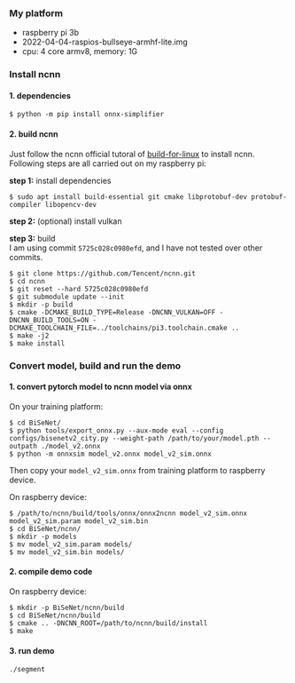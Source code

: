 
### My platform

* raspberry pi 3b
* 2022-04-04-raspios-bullseye-armhf-lite.img 
* cpu: 4 core armv8, memory: 1G 



### Install ncnn

#### 1. dependencies  
```
$ python -m pip install onnx-simplifier
```

#### 2. build ncnn  
Just follow the ncnn official tutoral of [build-for-linux](https://github.com/Tencent/ncnn/wiki/how-to-build#build-for-linux) to install ncnn. Following steps are all carried out on my raspberry pi:  

**step 1:** install dependencies  
```
$ sudo apt install build-essential git cmake libprotobuf-dev protobuf-compiler libopencv-dev
```

**step 2:** (optional) install vulkan  

**step 3:** build   
I am using commit `5725c028c0980efd`, and I have not tested over other commits.  
```
$ git clone https://github.com/Tencent/ncnn.git
$ cd ncnn
$ git reset --hard 5725c028c0980efd
$ git submodule update --init
$ mkdir -p build
$ cmake -DCMAKE_BUILD_TYPE=Release -DNCNN_VULKAN=OFF -DNCNN_BUILD_TOOLS=ON -DCMAKE_TOOLCHAIN_FILE=../toolchains/pi3.toolchain.cmake ..
$ make -j2
$ make install 
```

### Convert model, build and run the demo

#### 1. convert pytorch model to ncnn model via onnx  
On your training platform:
```
$ cd BiSeNet/
$ python tools/export_onnx.py --aux-mode eval --config configs/bisenetv2_city.py --weight-path /path/to/your/model.pth --outpath ./model_v2.onnx 
$ python -m onnxsim model_v2.onnx model_v2_sim.onnx
```

Then copy your `model_v2_sim.onnx` from training platform to raspberry device.   

On raspberry device:  
```
$ /path/to/ncnn/build/tools/onnx/onnx2ncnn model_v2_sim.onnx model_v2_sim.param model_v2_sim.bin
$ cd BiSeNet/ncnn/
$ mkdir -p models
$ mv model_v2_sim.param models/
$ mv model_v2_sim.bin models/
```

#### 2. compile demo code  
On raspberry device:  
```
$ mkdir -p BiSeNet/ncnn/build
$ cd BiSeNet/ncnn/build
$ cmake .. -DNCNN_ROOT=/path/to/ncnn/build/install
$ make
```

#### 3. run demo  
```
./segment
```
